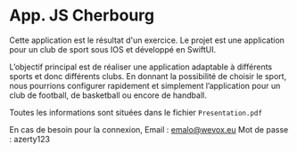 # App. JS Cherbourg

Cette application est le résultat d'un exercice.
Le projet est une application pour un club de sport sous IOS et développé en SwiftUI.

L’objectif principal est de réaliser une application adaptable à différents sports et donc différents clubs. En donnant la possibilité de choisir le sport, nous pourrions configurer rapidement et simplement l’application pour un club de football, de basketball ou encore de handball.

Toutes les informations sont situées dans le fichier ```Presentation.pdf```

En cas de besoin pour la connexion,
Email : emalo@wevox.eu
Mot de passe : azerty123